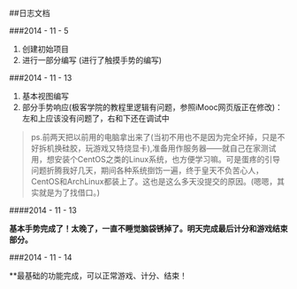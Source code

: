 ##日志文档

###2014 - 11 - 5

1. 创建初始项目
2. 进行一部分编写 \(进行了触摸手势的编写\)

###2014 - 11 - 13

1. 基本视图编写
2. 部分手势响应\(极客学院的教程里逻辑有问题，参照iMooc网页版正在修改\)：左和上应该没有问题了，右和下还在调试中

>ps.前两天把以前用的电脑拿出来了\(当初不用也不是因为完全坏掉，只是不好拆机换硅胶，玩游戏又特烧显卡\),准备用作服务器——就自己在家测试用，想安装个CentOS之类的Linux系统，也方便学习嘛。可是蛋疼的引导问题折腾我好几天，期间各种系统捯饬一遍，终于皇天不负苦心人，CentOS和ArchLinux都装上了。这也是这么多天没提交的原因。\(嗯嗯，其实就是为了找借口。\)

####2014 - 11 - 13

__基本手势完成了！太晚了，一直不睡觉脑袋锈掉了。明天完成最后计分和游戏结束部分。__

###2014 - 11 - 14

**最基础的功能完成，可以正常游戏、计分、结束！